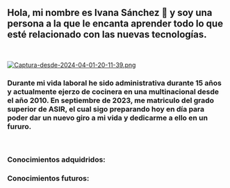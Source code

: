 ## Hola, mi nombre es Ivana Sánchez 👋 y soy una persona a la que le encanta aprender todo lo que esté relacionado con las nuevas tecnologías. 
</br>

[![Captura-desde-2024-04-01-20-11-39.png](https://i.postimg.cc/zXk6X4Br/Captura-desde-2024-04-01-20-11-39.png)](https://postimg.cc/gnnNgS8S)
</br>

### Durante mi vida laboral he sido administrativa durante 15 años y actualmente ejerzo  de cocinera en una multinacional desde el año 2010. En septiembre de 2023, me matriculo del grado superior de ASIR, el cual sigo preparando hoy en día para poder dar un nuevo giro a mi vida y dedicarme a ello en un fururo.

</br>

### Conocimientos adquidridos:

### Conocimientos futuros:




<!--
**Ivanasp43/Ivanasp43** is a ✨ _special_ ✨ repository because its `README.md` (this file) appears on your GitHub profile.

Here are some ideas to get you started:

- 🔭 I’m currently working on ...
- 🌱 I’m currently learning ...
- 👯 I’m looking to collaborate on ...
- 🤔 I’m looking for help with ...
- 💬 Ask me about ...
- 📫 How to reach me: ...
- 😄 Pronouns: ...
- ⚡ Fun fact: ...
-->
